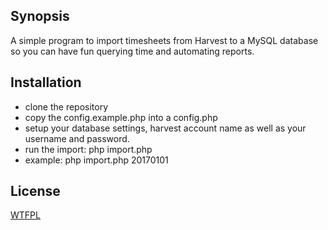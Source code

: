 ## Synopsis

A simple program to import timesheets from Harvest to a MySQL database so you can have fun querying time and automating reports.

## Installation

* clone the repository
* copy the config.example.php into a config.php
* setup your database settings, harvest account name as well as your username and password.
* run the import: php import.php <start date> <end date>
* example: php import.php 20170101

## License

[WTFPL](http://www.wtfpl.net/)

